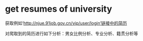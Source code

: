 # get resumes of university

获取例如‘http://njue.91job.gov.cn/vip/user/login’链接中的简历

对爬取到的简历进行如下分析：男女比例分析、专业分析、籍贯分析等